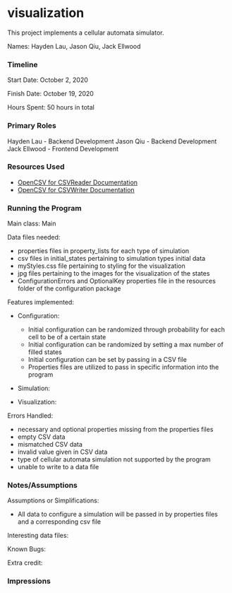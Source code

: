 visualization
====

This project implements a cellular automata simulator.

Names: Hayden Lau, Jason Qiu, Jack Ellwood

### Timeline

Start Date: October 2, 2020

Finish Date: October 19, 2020

Hours Spent: 50 hours in total

### Primary Roles

Hayden Lau - Backend Development
Jason Qiu - Backend Development
Jack Ellwood - Frontend Development

### Resources Used
* [OpenCSV for CSVReader Documentation](http://opencsv.sourceforge.net/apidocs/com/opencsv/CSVReader.html)
* [OpenCSV for CSVWriter Documentation](http://opencsv.sourceforge.net/apidocs/com/opencsv/CSVWriter.html)

### Running the Program

Main class: Main

Data files needed: 

* properties files in property_lists for each type of simulation 
* csv files in initial_states pertaining to simulation types initial data
* myStyles.css file pertaining to styling for the visualization
* jpg files pertaining to the images for the visualization of the states
* ConfigurationErrors and OptionalKey properties file in the resources folder of the configuration package

Features implemented:

* Configuration:
    * Initial configuration can be randomized through probability for each cell to be of a certain state
    * Initial configuration can be randomized by setting a max number of filled states
    * Initial configuration can be set by passing in a CSV file
    * Properties files are utilized to pass in specific information into the program
    
* Simulation:

* Visualization:


Errors Handled:

* necessary and optional properties missing from the properties files
* empty CSV data
* mismatched CSV data
* invalid value given in CSV data
* type of cellular automata simulation not supported by the program
* unable to write to a data file

### Notes/Assumptions

Assumptions or Simplifications:

* All data to configure a simulation will be passed in by properties files and a corresponding csv file
    
Interesting data files:

Known Bugs:

Extra credit:


### Impressions

